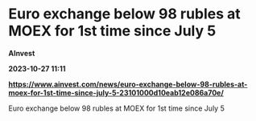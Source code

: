 # Euro exchange below 98 rubles at MOEX for 1st time since July 5
**AInvest**

**2023-10-27 11:11**

**https://www.ainvest.com/news/euro-exchange-below-98-rubles-at-moex-for-1st-time-since-july-5-23101000d10eab12e086a70e/**

Euro exchange below 98 rubles at MOEX for 1st time since July 5